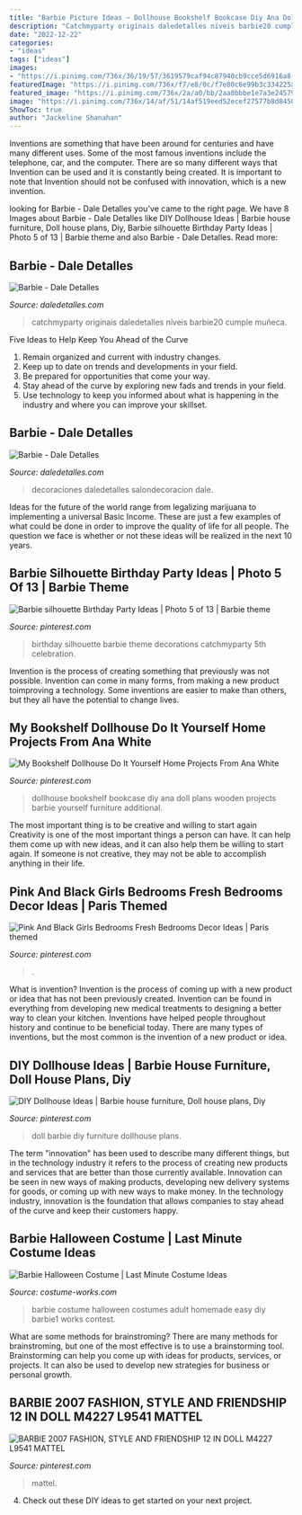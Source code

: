 ```yaml
---
title: "Barbie Picture Ideas ~ Dollhouse Bookshelf Bookcase Diy Ana Doll Plans Wooden Projects Barbie Yourself Furniture Additional"
description: "Catchmyparty originais daledetalles níveis barbie20 cumple muñeca"
date: "2022-12-22"
categories:
- "ideas"
tags: ["ideas"]
images:
- "https://i.pinimg.com/736x/36/19/57/3619579caf94c87940cb9cce5d6916a8--silhouette-photo-th-birthday.jpg"
featuredImage: "https://i.pinimg.com/736x/f7/e8/0c/f7e80c6e99b3c334225aada64e1327b2--dollhouse-bookcase-dollhouse-ideas.jpg"
featured_image: "https://i.pinimg.com/736x/2a/a0/bb/2aa0bbbe1e7a3e245794df80b6cd3200--mattel-fashion-styles.jpg"
image: "https://i.pinimg.com/736x/14/af/51/14af519eed52ecef27577b8d84502776.jpg"
ShowToc: true
author: "Jackeline Shanahan"
---
```



Inventions are something that have been around for centuries and have many different uses. Some of the most famous inventions include the telephone, car, and the computer. There are so many different ways that Invention can be used and it is constantly being created. It is important to note that Invention should not be confused with innovation, which is a new invention.

	

		
looking for Barbie - Dale Detalles you've came to the right page. We have 8 Images about Barbie - Dale Detalles like DIY Dollhouse Ideas | Barbie house furniture, Doll house plans, Diy, Barbie silhouette Birthday Party Ideas | Photo 5 of 13 | Barbie theme and also Barbie - Dale Detalles. Read more:
		
    
## Barbie - Dale Detalles

<img loading=lazy src="https://i0.wp.com/www.daledetalles.com/wp-content/uploads/2016/07/fiesta-barbie20.jpg" onerror="this.onerror=null;this.src='https://tse2.mm.bing.net/th?id=OIP.qXNfk2ETwl351rH9lx-YWwHaNJ&amp;pid=15.1';" alt="Barbie - Dale Detalles">

_Source: daledetalles.com_

>catchmyparty originais daledetalles níveis barbie20 cumple muñeca. 

	

Five Ideas to Help Keep You Ahead of the Curve
1. Remain organized and current with industry changes.
2. Keep up to date on trends and developments in your field.
3. Be prepared for opportunities that come your way.
4. Stay ahead of the curve by exploring new fads and trends in your field.
5. Use technology to keep you informed about what is happening in the industry and where you can improve your skillset.

    
## Barbie - Dale Detalles

<img loading=lazy src="https://i0.wp.com/www.daledetalles.com/wp-content/uploads/2016/07/fiesta-barbie30.jpg?resize=564%2C1002" onerror="this.onerror=null;this.src='https://tse3.mm.bing.net/th?id=OIP.x8-n-6mFCdOZs9XQn0FlyAHaNK&amp;pid=15.1';" alt="Barbie - Dale Detalles">

_Source: daledetalles.com_

>decoraciones daledetalles salondecoracion dale. 

	

Ideas for the future of the world range from legalizing marijuana to implementing a universal Basic Income. These are just a few examples of what could be done in order to improve the quality of life for all people. The question we face is whether or not these ideas will be realized in the next 10 years.

    
## Barbie Silhouette Birthday Party Ideas | Photo 5 Of 13 | Barbie Theme

<img loading=lazy src="https://i.pinimg.com/736x/36/19/57/3619579caf94c87940cb9cce5d6916a8--silhouette-photo-th-birthday.jpg" onerror="this.onerror=null;this.src='https://tse3.mm.bing.net/th?id=OIP.JV4UKlEcsZA_FKrW8h80wQHaJ4&amp;pid=15.1';" alt="Barbie silhouette Birthday Party Ideas | Photo 5 of 13 | Barbie theme">

_Source: pinterest.com_

>birthday silhouette barbie theme decorations catchmyparty 5th celebration. 

	

Invention is the process of creating something that previously was not possible. Invention can come in many forms, from making a new product toimproving a technology. Some inventions are easier to make than others, but they all have the potential to change lives.

    
## My Bookshelf Dollhouse Do It Yourself Home Projects From Ana White

<img loading=lazy src="https://i.pinimg.com/736x/f7/e8/0c/f7e80c6e99b3c334225aada64e1327b2--dollhouse-bookcase-dollhouse-ideas.jpg" onerror="this.onerror=null;this.src='https://tse4.mm.bing.net/th?id=OIP.KMHMMh6rx6OKxIE23OH2dQHaLJ&amp;pid=15.1';" alt="My Bookshelf Dollhouse Do It Yourself Home Projects From Ana White">

_Source: pinterest.com_

>dollhouse bookshelf bookcase diy ana doll plans wooden projects barbie yourself furniture additional. 

	

The most important thing is to be creative and willing to start again
Creativity is one of the most important things a person can have. It can help them come up with new ideas, and it can also help them be willing to start again. If someone is not creative, they may not be able to accomplish anything in their life.

    
## Pink And Black Girls Bedrooms Fresh Bedrooms Decor Ideas | Paris Themed

<img loading=lazy src="https://i.pinimg.com/736x/0f/5c/8e/0f5c8e7bfecb0945281b7d81a5cd62e8.jpg" onerror="this.onerror=null;this.src='https://tse3.mm.bing.net/th?id=OIP.l-kSoddBSzW_ETJu84-4cQHaJ4&amp;pid=15.1';" alt="Pink And Black Girls Bedrooms Fresh Bedrooms Decor Ideas | Paris themed">

_Source: pinterest.com_

>. 

	

What is invention?
Invention is the process of coming up with a new product or idea that has not been previously created. Invention can be found in everything from developing new medical treatments to designing a better way to clean your kitchen. Inventions have helped people throughout history and continue to be beneficial today. There are many types of inventions, but the most common is the invention of a new product or idea.

    
## DIY Dollhouse Ideas | Barbie House Furniture, Doll House Plans, Diy

<img loading=lazy src="https://i.pinimg.com/736x/14/af/51/14af519eed52ecef27577b8d84502776.jpg" onerror="this.onerror=null;this.src='https://tse2.mm.bing.net/th?id=OIP.Bpgtpx7GDyY6viXpon9vSgHaLV&amp;pid=15.1';" alt="DIY Dollhouse Ideas | Barbie house furniture, Doll house plans, Diy">

_Source: pinterest.com_

>doll barbie diy furniture dollhouse plans. 

	

The term "innovation" has been used to describe many different things, but in the technology industry it refers to the process of creating new products and services that are better than those currently available. Innovation can be seen in new ways of making products, developing new delivery systems for goods, or coming up with new ways to make money. In the technology industry, innovation is the foundation that allows companies to stay ahead of the curve and keep their customers happy.

    
## Barbie Halloween Costume | Last Minute Costume Ideas

<img loading=lazy src="https://photos.costume-works.com/full/barbie1.jpg" onerror="this.onerror=null;this.src='https://tse4.mm.bing.net/th?id=OIP.Ynby2qE4SxfSrPY34WOJtAHaNX&amp;pid=15.1';" alt="Barbie Halloween Costume | Last Minute Costume Ideas">

_Source: costume-works.com_

>barbie costume halloween costumes adult homemade easy diy barbie1 works contest. 

	

What are some methods for brainstroming?
There are many methods for brainstroming, but one of the most effective is to use a brainstorming tool. Brainstorming can help you come up with ideas for products, services, or projects. It can also be used to develop new strategies for business or personal growth.

    
## BARBIE 2007 FASHION, STYLE AND FRIENDSHIP 12 IN DOLL M4227 L9541 MATTEL

<img loading=lazy src="https://i.pinimg.com/736x/2a/a0/bb/2aa0bbbe1e7a3e245794df80b6cd3200--mattel-fashion-styles.jpg" onerror="this.onerror=null;this.src='https://tse1.mm.bing.net/th?id=OIP.oD1jkMENr0kroSmDo3tWnAHaM_&amp;pid=15.1';" alt="BARBIE 2007 FASHION, STYLE AND FRIENDSHIP 12 IN DOLL M4227 L9541 MATTEL">

_Source: pinterest.com_

>mattel. 

	

4. Check out these DIY ideas to get started on your next project.

